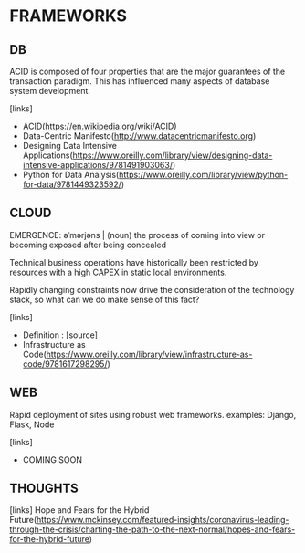 # FRAMEWORKS

## DB
ACID is composed of four properties that are the major guarantees of the transaction paradigm. This has influenced many aspects of database system development.

[links]
- ACID(https://en.wikipedia.org/wiki/ACID)
- Data-Centric Manifesto(http://www.datacentricmanifesto.org)
- Designing Data Intensive Applications(https://www.oreilly.com/library/view/designing-data-intensive-applications/9781491903063/)
- Python for Data Analysis(https://www.oreilly.com/library/view/python-for-data/9781449323592/)

## CLOUD
EMERGENCE: əˈmərjəns | (noun) the process of coming into view or becoming exposed after being concealed

Technical business operations have historically been restricted by resources with a high CAPEX in static local environments.

Rapidly changing constraints now drive the consideration of the technology stack, so what can we do make sense of this fact?

[links]
- Definition : [source]
- Infrastructure as Code(https://www.oreilly.com/library/view/infrastructure-as-code/9781617298295/)

## WEB
Rapid deployment of sites using robust web frameworks.
examples: Django, Flask, Node

[links]
- COMING SOON

## THOUGHTS
[links]
Hope and Fears for the Hybrid Future(https://www.mckinsey.com/featured-insights/coronavirus-leading-through-the-crisis/charting-the-path-to-the-next-normal/hopes-and-fears-for-the-hybrid-future)